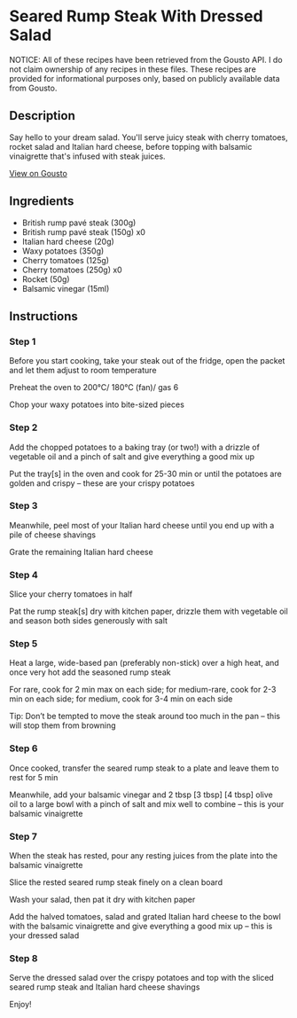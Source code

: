 # Seared Rump Steak With Dressed Salad

NOTICE: All of these recipes have been retrieved from the Gousto API. I do not claim ownership of any recipes in these files. These recipes are provided for informational purposes only, based on publicly available data from Gousto.

## Description

Say hello to your dream salad. You'll serve juicy steak with cherry tomatoes, rocket salad and Italian hard cheese, before topping with balsamic vinaigrette that's infused with steak juices.  

[View on Gousto](https://www.gousto.co.uk/recipes/cookbook/seared-rump-steak-cherry-tomato-rocket-salad)

## Ingredients

- British rump pavé steak (300g)
- British rump pavé steak (150g) x0
- Italian hard cheese (20g)
- Waxy potatoes (350g)
- Cherry tomatoes (125g)
- Cherry tomatoes (250g) x0
- Rocket (50g)
- Balsamic vinegar (15ml)

## Instructions


### Step 1

Before you start cooking, take your steak out of the fridge, open the packet and let them adjust to room temperature

Preheat the oven to 200°C/ 180°C (fan)/ gas 6

Chop your waxy potatoes into bite-sized pieces


### Step 2

Add the chopped potatoes to a baking tray (or two!) with a drizzle of vegetable oil and a pinch of salt and give everything a good mix up

Put the tray[s] in the oven and cook for 25-30 min or until the potatoes are golden and crispy – these are your crispy potatoes


### Step 3

Meanwhile, peel most of your Italian hard cheese until you end up with a pile of cheese shavings

Grate the remaining Italian hard cheese


### Step 4

Slice your cherry tomatoes in half

Pat the rump steak[s] dry with kitchen paper, drizzle them with vegetable oil and season both sides generously with salt


### Step 5

Heat a large, wide-based pan (preferably non-stick) over a high heat, and once very hot add the seasoned rump steak

For rare, cook for 2 min max on each side; for medium-rare, cook for 2-3 min on each side; for medium, cook for 3-4 min on each side

Tip: Don’t be tempted to move the steak around too much in the pan – this will stop them from browning


### Step 6

Once cooked, transfer the seared rump steak to a plate and leave them to rest for 5 min

Meanwhile, add your balsamic vinegar and 2 tbsp <span class="text-purple">[3 tbsp]</span> <span class="text-danger">[4 tbsp]</span> olive oil to a large bowl with a pinch of salt and mix well to combine – this is your balsamic vinaigrette


### Step 7

When the steak has rested, pour any resting juices from the plate into the balsamic vinaigrette

Slice the rested seared rump steak finely on a clean board

Wash your salad, then pat it dry with kitchen paper

Add the halved tomatoes, salad and grated Italian hard cheese to the bowl with the balsamic vinaigrette and give everything a good mix up – this is your dressed salad

### Step 8

Serve the dressed salad over the crispy potatoes and top with the sliced seared rump steak and Italian hard cheese shavings

Enjoy!

